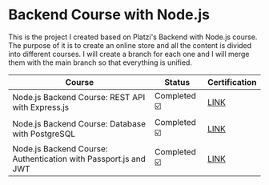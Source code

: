 # Backend Course with Node.js

This is the project I created based on Platzi's Backend with Node.js course. The purpose of it is to create an online store and all the content is divided into different courses. I will create a branch for each one and I will merge them with the main branch so that everything is unified.



| Course | Status | Certification|
|--------|--------|--------------|
| Node.js Backend Course: REST API with Express.js | Completed ☑️ | [LINK](https://platzi.com/p/eguidazu.san/curso/2485-backend-nodejs/diploma/detalle/) |
| Node.js Backend Course: Database with PostgreSQL | Completed ☑️ | [LINK](https://platzi.com/p/eguidazu.san/curso/2507-backend-nodejs-postgres/diploma/detalle/) |
| Node.js Backend Course: Authentication with Passport.js and JWT | Completed ☑️ | [LINK](https://platzi.com/p/eguidazu.san/curso/2489-passport/diploma/detalle/) |

